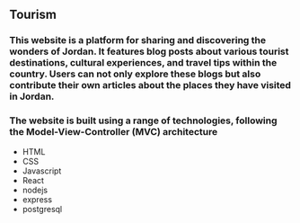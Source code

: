 ## Tourism

### This website is a platform for sharing and discovering the wonders of Jordan. It features blog posts about various tourist destinations, cultural experiences, and travel tips within the country. Users can not only explore these blogs but also contribute their own articles about the places they have visited in Jordan.

### The website is built using a range of technologies, following the Model-View-Controller (MVC) architecture
* HTML
* CSS
* Javascript 
* React
* nodejs
* express
* postgresql